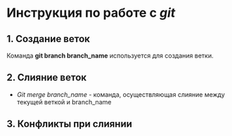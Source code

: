 # Инструкция по работе с _git_

## 1. Создание веток

Команда __git branch branch_name__ используется для создания ветки.

## 2. Слияние веток

* *Git merge branch_name* - команда, осуществляющая слияние между текущей веткой и branch_name

## 3. Конфликты при слиянии

